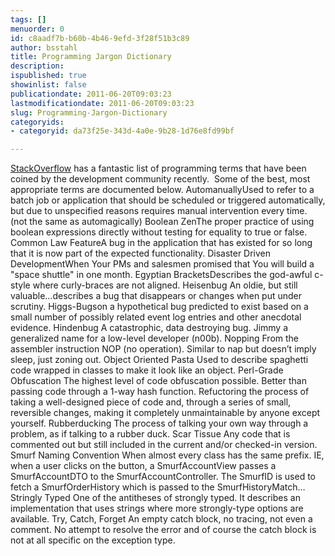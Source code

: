 ```yaml
---
tags: []
menuorder: 0
id: c8aadf7b-b60b-4b46-9efd-3f28f51b3c89
author: bsstahl
title: Programming Jargon Dictionary
description: 
ispublished: true
showinlist: false
publicationdate: 2011-06-20T09:03:23
lastmodificationdate: 2011-06-20T09:03:23
slug: Programming-Jargon-Dictionary
categoryids:
- categoryid: da73f25e-343d-4a0e-9b28-1d76e8fd99bf

---
```


[StackOverflow](http://stackoverflow.com/questions/2349378/new-programming-jargon-you-coined) has a fantastic list of programming terms that have been coined by the development community recently.  Some of the best, most appropriate terms are documented below.
 AutomanuallyUsed to refer to a batch job or application that should be scheduled or triggered automatically, but due to unspecified reasons requires manual intervention every time. (not the same as automagically) Boolean ZenThe proper practice of using boolean expressions directly without testing for equality to true or false. Common Law FeatureA bug in the application that has existed for so long that it is now part of the expected functionality. Disaster Driven DevelopmentWhen Your PMs and salesmen promised that You will build a "space shuttle" in one month. Egyptian BracketsDescribes the god-awful c-style where curly-braces are not aligned. Heisenbug An oldie, but still valuable…describes a bug that disappears or changes when put under scrutiny. Higgs-Bugson a hypothetical bug predicted to exist based on a small number of possibly related event log entries and other anecdotal evidence. Hindenbug A catastrophic, data destroying bug. Jimmy a generalized name for a low-level developer (n00b). Nopping From the assembler instruction NOP (no operation). Similar to nap but doesn’t imply sleep, just zoning out. Object Oriented Pasta Used to describe spaghetti code wrapped in classes to make it look like an object. Perl-Grade Obfuscation The highest level of code obfuscation possible. Better than passing code through a 1-way hash function. Refuctoring the process of taking a well-designed piece of code and, through a series of small, reversible changes, making it completely unmaintainable by anyone except yourself. Rubberducking The process of talking your own way through a problem, as if talking to a rubber duck. Scar Tissue Any code that is commented out but still included in the current and/or checked-in version. Smurf Naming Convention When almost every class has the same prefix. IE, when a user clicks on the button, a SmurfAccountView passes a SmurfAccountDTO to the SmurfAccountController. The SmurfID is used to fetch a SmurfOrderHistory which is passed to the SmurfHistoryMatch… Stringly Typed One of the antitheses of strongly typed. It describes an implementation that uses strings where more strongly-type options are available. Try, Catch, Forget An empty catch block, no tracing, not even a comment. No attempt to resolve the error and of course the catch block is not at all specific on the exception type. 
